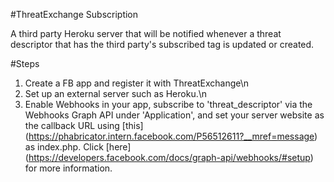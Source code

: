 #ThreatExchange Subscription

A third party Heroku server that will be notified whenever a threat descriptor that has the third party's subscribed tag is updated or created.

#Steps
1. Create a FB app and register it with ThreatExchange\n
2. Set up an external server such as Heroku.\n
3. Enable Webhooks in your app, subscribe to 'threat_descriptor' via the Webhooks Graph API under 'Application', and set your server website as the callback URL using [this] (https://phabricator.intern.facebook.com/P56512611?__mref=message) as index.php. Click [here] (https://developers.facebook.com/docs/graph-api/webhooks/#setup) for more information.
